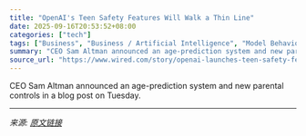 ```yaml
---
title: "OpenAI's Teen Safety Features Will Walk a Thin Line"
date: 2025-09-16T20:53:52+08:00
categories: ["tech"]
tags: ["Business", "Business / Artificial Intelligence", "Model Behavior", "artificial intelligence", "OpenAI", "Safety", "privacy", "algorithms", "Sam Altman", "Teens"]
summary: "CEO Sam Altman announced an age-prediction system and new parental controls in a blog post on Tuesday."
source_url: "https://www.wired.com/story/openai-launches-teen-safety-features/"
---
```


CEO Sam Altman announced an age-prediction system and new parental controls in a blog post on Tuesday.

---

*来源: [原文链接](https://www.wired.com/story/openai-launches-teen-safety-features/)*
